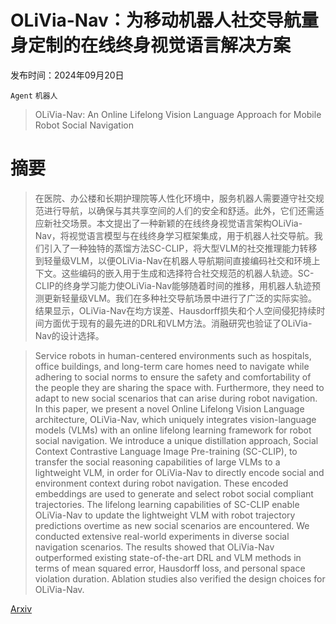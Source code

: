 # OLiVia-Nav：为移动机器人社交导航量身定制的在线终身视觉语言解决方案

发布时间：2024年09月20日

`Agent` `机器人`

> OLiVia-Nav: An Online Lifelong Vision Language Approach for Mobile Robot Social Navigation

# 摘要

> 在医院、办公楼和长期护理院等人性化环境中，服务机器人需要遵守社交规范进行导航，以确保与其共享空间的人们的安全和舒适。此外，它们还需适应新社交场景。本文提出了一种新颖的在线终身视觉语言架构OLiVia-Nav，将视觉语言模型与在线终身学习框架集成，用于机器人社交导航。我们引入了一种独特的蒸馏方法SC-CLIP，将大型VLM的社交推理能力转移到轻量级VLM，以便OLiVia-Nav在机器人导航期间直接编码社交和环境上下文。这些编码的嵌入用于生成和选择符合社交规范的机器人轨迹。SC-CLIP的终身学习能力使OLiVia-Nav能够随着时间的推移，用机器人轨迹预测更新轻量级VLM。我们在多种社交导航场景中进行了广泛的实际实验。结果显示，OLiVia-Nav在均方误差、Hausdorff损失和个人空间侵犯持续时间方面优于现有的最先进的DRL和VLM方法。消融研究也验证了OLiVia-Nav的设计选择。

> Service robots in human-centered environments such as hospitals, office buildings, and long-term care homes need to navigate while adhering to social norms to ensure the safety and comfortability of the people they are sharing the space with. Furthermore, they need to adapt to new social scenarios that can arise during robot navigation. In this paper, we present a novel Online Lifelong Vision Language architecture, OLiVia-Nav, which uniquely integrates vision-language models (VLMs) with an online lifelong learning framework for robot social navigation. We introduce a unique distillation approach, Social Context Contrastive Language Image Pre-training (SC-CLIP), to transfer the social reasoning capabilities of large VLMs to a lightweight VLM, in order for OLiVia-Nav to directly encode social and environment context during robot navigation. These encoded embeddings are used to generate and select robot social compliant trajectories. The lifelong learning capabilities of SC-CLIP enable OLiVia-Nav to update the lightweight VLM with robot trajectory predictions overtime as new social scenarios are encountered. We conducted extensive real-world experiments in diverse social navigation scenarios. The results showed that OLiVia-Nav outperformed existing state-of-the-art DRL and VLM methods in terms of mean squared error, Hausdorff loss, and personal space violation duration. Ablation studies also verified the design choices for OLiVia-Nav.

[Arxiv](https://arxiv.org/abs/2409.13675)